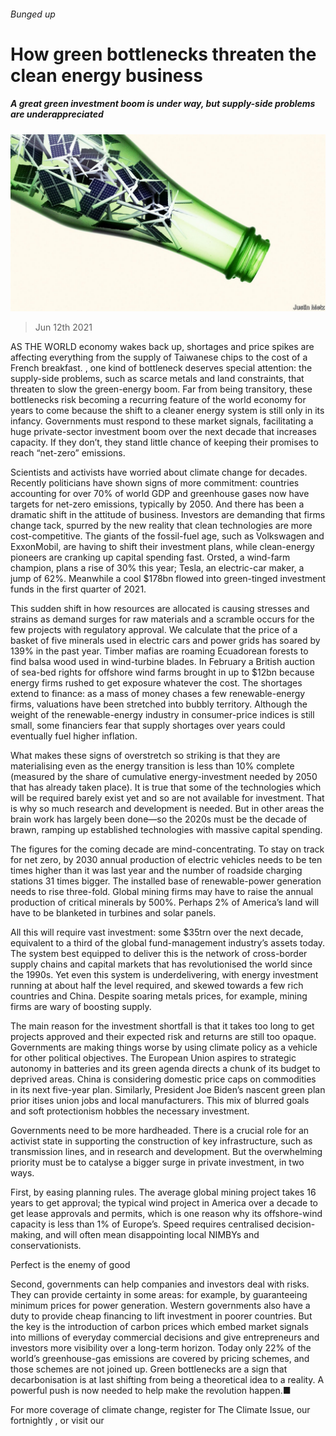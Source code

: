 ###### Bunged up

# How green bottlenecks threaten the clean energy business 

##### A great green investment boom is under way, but supply-side problems are underappreciated 

![image](images/20210612_LDD001_0.jpg) 

> Jun 12th 2021 

AS THE WORLD economy wakes back up, shortages and price spikes are affecting everything from the supply of Taiwanese chips to the cost of a French breakfast. , one kind of bottleneck deserves special attention: the supply-side problems, such as scarce metals and land constraints, that threaten to slow the green-energy boom. Far from being transitory, these bottlenecks risk becoming a recurring feature of the world economy for years to come because the shift to a cleaner energy system is still only in its infancy. Governments must respond to these market signals, facilitating a huge private-sector investment boom over the next decade that increases capacity. If they don’t, they stand little chance of keeping their promises to reach “net-zero” emissions.

Scientists and activists have worried about climate change for decades. Recently politicians have shown signs of more commitment: countries accounting for over 70% of world GDP and greenhouse gases now have targets for net-zero emissions, typically by 2050. And there has been a dramatic shift in the attitude of business. Investors are demanding that firms change tack, spurred by the new reality that clean technologies are more cost-competitive. The giants of the fossil-fuel age, such as Volkswagen and ExxonMobil, are having to shift their investment plans, while clean-energy pioneers are cranking up capital spending fast. Orsted, a wind-farm champion, plans a rise of 30% this year; Tesla, an electric-car maker, a jump of 62%. Meanwhile a cool $178bn flowed into green-tinged investment funds in the first quarter of 2021.


This sudden shift in how resources are allocated is causing stresses and strains as demand surges for raw materials and a scramble occurs for the few projects with regulatory approval. We calculate that the price of a basket of five minerals used in electric cars and power grids has soared by 139% in the past year. Timber mafias are roaming Ecuadorean forests to find balsa wood used in wind-turbine blades. In February a British auction of sea-bed rights for offshore wind farms brought in up to $12bn because energy firms rushed to get exposure whatever the cost. The shortages extend to finance: as a mass of money chases a few renewable-energy firms, valuations have been stretched into bubbly territory. Although the weight of the renewable-energy industry in consumer-price indices is still small, some financiers fear that supply shortages over years could eventually fuel higher inflation.

What makes these signs of overstretch so striking is that they are materialising even as the energy transition is less than 10% complete (measured by the share of cumulative energy-investment needed by 2050 that has already taken place). It is true that some of the technologies which will be required barely exist yet and so are not available for investment. That is why so much research and development is needed. But in other areas the brain work has largely been done—so the 2020s must be the decade of brawn, ramping up established technologies with massive capital spending.


The figures for the coming decade are mind-concentrating. To stay on track for net zero, by 2030 annual production of electric vehicles needs to be ten times higher than it was last year and the number of roadside charging stations 31 times bigger. The installed base of renewable-power generation needs to rise three-fold. Global mining firms may have to raise the annual production of critical minerals by 500%. Perhaps 2% of America’s land will have to be blanketed in turbines and solar panels.

All this will require vast investment: some $35trn over the next decade, equivalent to a third of the global fund-management industry’s assets today. The system best equipped to deliver this is the network of cross-border supply chains and capital markets that has revolutionised the world since the 1990s. Yet even this system is underdelivering, with energy investment running at about half the level required, and skewed towards a few rich countries and China. Despite soaring metals prices, for example, mining firms are wary of boosting supply.

The main reason for the investment shortfall is that it takes too long to get projects approved and their expected risk and returns are still too opaque. Governments are making things worse by using climate policy as a vehicle for other political objectives. The European Union aspires to strategic autonomy in batteries and its green agenda directs a chunk of its budget to deprived areas. China is considering domestic price caps on commodities in its next five-year plan. Similarly, President Joe Biden’s nascent green plan prior itises union jobs and local manufacturers. This mix of blurred goals and soft protectionism hobbles the necessary investment.

Governments need to be more hardheaded. There is a crucial role for an activist state in supporting the construction of key infrastructure, such as transmission lines, and in research and development. But the overwhelming priority must be to catalyse a bigger surge in private investment, in two ways.

First, by easing planning rules. The average global mining project takes 16 years to get approval; the typical wind project in America over a decade to get lease approvals and permits, which is one reason why its offshore-wind capacity is less than 1% of Europe’s. Speed requires centralised decision-making, and will often mean disappointing local NIMBYs and conservationists.

Perfect is the enemy of good

Second, governments can help companies and investors deal with risks. They can provide certainty in some areas: for example, by guaranteeing minimum prices for power generation. Western governments also have a duty to provide cheap financing to lift investment in poorer countries. But the key is the introduction of carbon prices which embed market signals into millions of everyday commercial decisions and give entrepreneurs and investors more visibility over a long-term horizon. Today only 22% of the world’s greenhouse-gas emissions are covered by pricing schemes, and those schemes are not joined up. Green bottlenecks are a sign that decarbonisation is at last shifting from being a theoretical idea to a reality. A powerful push is now needed to help make the revolution happen.■

For more coverage of climate change, register for The Climate Issue, our fortnightly , or visit our 

